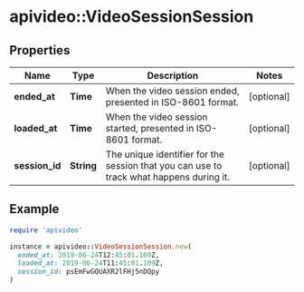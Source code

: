 # apivideo::VideoSessionSession

## Properties

| Name | Type | Description | Notes |
| ---- | ---- | ----------- | ----- |
| **ended_at** | **Time** | When the video session ended, presented in ISO-8601 format. | [optional] |
| **loaded_at** | **Time** | When the video session started, presented in ISO-8601 format. | [optional] |
| **session_id** | **String** | The unique identifier for the session that you can use to track what happens during it. | [optional] |

## Example

```ruby
require 'apivideo'

instance = apivideo::VideoSessionSession.new(
  ended_at: 2019-06-24T12:45:01.109Z,
  loaded_at: 2019-06-24T11:45:01.109Z,
  session_id: psEmFwGQUAXR2lFHj5nDOpy
)
```

